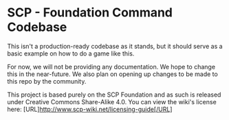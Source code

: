 # SCP - Foundation Command Codebase
This isn't a production-ready codebase as it stands, but it should serve as a basic example on how to do a game like this. 

For now, we will not be providing any documentation. We hope to change this in the near-future. We also plan on opening up changes to be made to this repo by the community.

This project is based purely on the SCP Foundation and as such is released under Creative Commons Share-Alike 4.0. You can view the wiki's license here: [URL]http://www.scp-wiki.net/licensing-guide[/URL]
